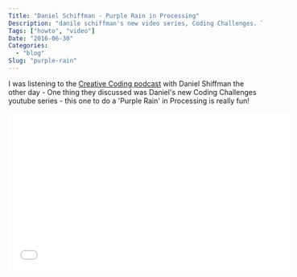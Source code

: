 ```yaml
---
Title: "Daniel Schiffman - Purple Rain in Processing"
Description: "danile schiffman's new video series, Coding Challenges. This episode features 'Purple Rain'"
Tags: ["howto", "video"]
Date: "2016-06-30"
Categories:
  - "blog"
Slug: "purple-rain"
---
```


I was listening to the <a href="http://creativecodingpodcast.com/61-coding-rainbows-with-dan-shiffman/">Creative Coding podcast</a> with Daniel Shiffman the other day - One thing they discussed was Daniel's new Coding Challenges youtube series - this one to do a 'Purple Rain' in Processing is really fun!

<div class="video-container">
<iframe width="560" height="315" src="//www.youtube.com/embed/KkyIDI6rQJI" frameborder="0" allowfullscreen></iframe>
</div>
